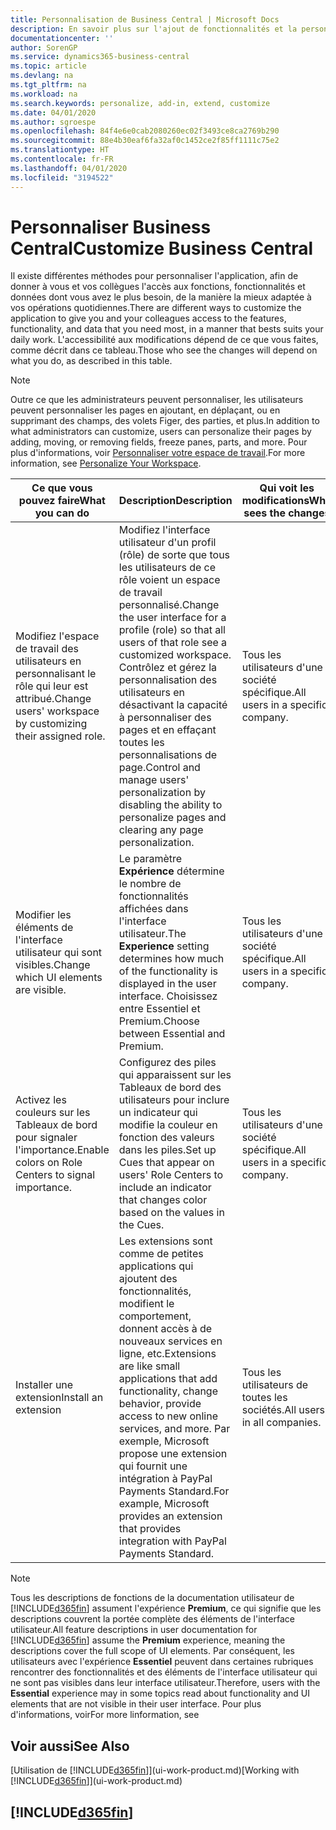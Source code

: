 ```yaml
---
title: Personnalisation de Business Central | Microsoft Docs
description: En savoir plus sur l'ajout de fonctionnalités et la personnalisation de Business Central.
documentationcenter: ''
author: SorenGP
ms.service: dynamics365-business-central
ms.topic: article
ms.devlang: na
ms.tgt_pltfrm: na
ms.workload: na
ms.search.keywords: personalize, add-in, extend, customize
ms.date: 04/01/2020
ms.author: sgroespe
ms.openlocfilehash: 84f4e6e0cab2080260ec02f3493ce8ca2769b290
ms.sourcegitcommit: 88e4b30eaf6fa32af0c1452ce2f85ff1111c75e2
ms.translationtype: HT
ms.contentlocale: fr-FR
ms.lasthandoff: 04/01/2020
ms.locfileid: "3194522"
---
```

# <a name="customize-business-central"></a><span data-ttu-id="6cad5-103">Personnaliser Business Central</span><span class="sxs-lookup"><span data-stu-id="6cad5-103">Customize Business Central</span></span>
<span data-ttu-id="6cad5-104">Il existe différentes méthodes pour personnaliser l'application, afin de donner à vous et vos collègues l'accès aux fonctions, fonctionnalités et données dont vous avez le plus besoin, de la manière la mieux adaptée à vos opérations quotidiennes.</span><span class="sxs-lookup"><span data-stu-id="6cad5-104">There are different ways to customize the application to give you and your colleagues access to the features, functionality, and data that you need most, in a manner that bests suits your daily work.</span></span> <span data-ttu-id="6cad5-105">L'accessibilité aux modifications dépend de ce que vous faites, comme décrit dans ce tableau.</span><span class="sxs-lookup"><span data-stu-id="6cad5-105">Those who see the changes will depend on what you do, as described in this table.</span></span>

> [!NOTE]
> <span data-ttu-id="6cad5-106">Outre ce que les administrateurs peuvent personnaliser, les utilisateurs peuvent personnaliser les pages en ajoutant, en déplaçant, ou en supprimant des champs, des volets Figer, des parties, et plus.</span><span class="sxs-lookup"><span data-stu-id="6cad5-106">In addition to what administrators can customize, users can personalize their pages by adding, moving, or removing fields, freeze panes, parts, and more.</span></span> <span data-ttu-id="6cad5-107">Pour plus d'informations, voir [Personnaliser votre espace de travail](ui-personalization-user.md).</span><span class="sxs-lookup"><span data-stu-id="6cad5-107">For more information, see [Personalize Your Workspace](ui-personalization-user.md).</span></span>

| <span data-ttu-id="6cad5-108">Ce que vous pouvez faire</span><span class="sxs-lookup"><span data-stu-id="6cad5-108">What you can do</span></span>    |  <span data-ttu-id="6cad5-109">Description</span><span class="sxs-lookup"><span data-stu-id="6cad5-109">Description</span></span>  |  <span data-ttu-id="6cad5-110">Qui voit les modifications</span><span class="sxs-lookup"><span data-stu-id="6cad5-110">Who sees the changes</span></span>  |  <span data-ttu-id="6cad5-111">Plus d'informations</span><span class="sxs-lookup"><span data-stu-id="6cad5-111">More information</span></span>  |
|-----|---------------|---------|-------|
|<span data-ttu-id="6cad5-112">Modifiez l'espace de travail des utilisateurs en personnalisant le rôle qui leur est attribué.</span><span class="sxs-lookup"><span data-stu-id="6cad5-112">Change users' workspace by customizing their assigned role.</span></span>|<span data-ttu-id="6cad5-113">Modifiez l'interface utilisateur d'un profil (rôle) de sorte que tous les utilisateurs de ce rôle voient un espace de travail personnalisé.</span><span class="sxs-lookup"><span data-stu-id="6cad5-113">Change the user interface for a profile (role) so that all users of that role see a customized workspace.</span></span> <span data-ttu-id="6cad5-114">Contrôlez et gérez la personnalisation des utilisateurs en désactivant la capacité à personnaliser des pages et en effaçant toutes les personnalisations de page.</span><span class="sxs-lookup"><span data-stu-id="6cad5-114">Control and manage users' personalization by disabling the ability to personalize pages and clearing any page personalization.</span></span>|<span data-ttu-id="6cad5-115">Tous les utilisateurs d'une société spécifique.</span><span class="sxs-lookup"><span data-stu-id="6cad5-115">All users in a specific company.</span></span>|[<span data-ttu-id="6cad5-116">Personnaliser les pages pour les profils</span><span class="sxs-lookup"><span data-stu-id="6cad5-116">Customize Pages for Profiles</span></span>](ui-personalization-manage.md)|
|<span data-ttu-id="6cad5-117">Modifier les éléments de l'interface utilisateur qui sont visibles.</span><span class="sxs-lookup"><span data-stu-id="6cad5-117">Change which UI elements are visible.</span></span>|<span data-ttu-id="6cad5-118">Le paramètre **Expérience** détermine le nombre de fonctionnalités affichées dans l'interface utilisateur.</span><span class="sxs-lookup"><span data-stu-id="6cad5-118">The **Experience** setting determines how much of the functionality is displayed in the user interface.</span></span> <span data-ttu-id="6cad5-119">Choisissez entre Essentiel et Premium.</span><span class="sxs-lookup"><span data-stu-id="6cad5-119">Choose between Essential and Premium.</span></span>|<span data-ttu-id="6cad5-120">Tous les utilisateurs d'une société spécifique.</span><span class="sxs-lookup"><span data-stu-id="6cad5-120">All users in a specific company.</span></span>|[<span data-ttu-id="6cad5-121">Modifier les fonctionnalités affichées</span><span class="sxs-lookup"><span data-stu-id="6cad5-121">Change Which Features are Displayed</span></span>](ui-experiences.md)|
|<span data-ttu-id="6cad5-122">Activez les couleurs sur les Tableaux de bord pour signaler l'importance.</span><span class="sxs-lookup"><span data-stu-id="6cad5-122">Enable colors on Role Centers to signal importance.</span></span>|<span data-ttu-id="6cad5-123">Configurez des piles qui apparaissent sur les Tableaux de bord des utilisateurs pour inclure un indicateur qui modifie la couleur en fonction des valeurs dans les piles.</span><span class="sxs-lookup"><span data-stu-id="6cad5-123">Set up Cues that appear on users' Role Centers to include an indicator that changes color based on the values in the Cues.</span></span>|<span data-ttu-id="6cad5-124">Tous les utilisateurs d'une société spécifique.</span><span class="sxs-lookup"><span data-stu-id="6cad5-124">All users in a specific company.</span></span>|[<span data-ttu-id="6cad5-125">Configurer un indicateur coloré sur des piles</span><span class="sxs-lookup"><span data-stu-id="6cad5-125">Set Up a Colored Indicator on Cues</span></span>](admin-how-set-up-colored-indicator-on-cues.md)|
|<span data-ttu-id="6cad5-126">Installer une extension</span><span class="sxs-lookup"><span data-stu-id="6cad5-126">Install an extension</span></span>|<span data-ttu-id="6cad5-127">Les extensions sont comme de petites applications qui ajoutent des fonctionnalités, modifient le comportement, donnent accès à de nouveaux services en ligne, etc.</span><span class="sxs-lookup"><span data-stu-id="6cad5-127">Extensions are like small applications that add functionality, change behavior, provide access to new online services, and more.</span></span> <span data-ttu-id="6cad5-128">Par exemple, Microsoft propose une extension qui fournit une intégration à PayPal Payments Standard.</span><span class="sxs-lookup"><span data-stu-id="6cad5-128">For example, Microsoft provides an extension that provides integration with PayPal Payments Standard.</span></span>|<span data-ttu-id="6cad5-129">Tous les utilisateurs de toutes les sociétés.</span><span class="sxs-lookup"><span data-stu-id="6cad5-129">All users in all companies.</span></span>|[<span data-ttu-id="6cad5-130">Personnalisation à l'aide d'extensions</span><span class="sxs-lookup"><span data-stu-id="6cad5-130">Customizing Using Extensions</span></span>](ui-extensions.md)|
> [!NOTE]
> <span data-ttu-id="6cad5-131">Tous les descriptions de fonctions de la documentation utilisateur de [!INCLUDE[d365fin](includes/d365fin_md.md)] assument l'expérience **Premium**, ce qui signifie que les descriptions couvrent la portée complète des éléments de l'interface utilisateur.</span><span class="sxs-lookup"><span data-stu-id="6cad5-131">All feature descriptions in user documentation for [!INCLUDE[d365fin](includes/d365fin_md.md)] assume the **Premium** experience, meaning the descriptions cover the full scope of UI elements.</span></span> <span data-ttu-id="6cad5-132">Par conséquent, les utilisateurs avec l'expérience **Essentiel** peuvent dans certaines rubriques rencontrer des fonctionnalités et des éléments de l'interface utilisateur qui ne sont pas visibles dans leur interface utilisateur.</span><span class="sxs-lookup"><span data-stu-id="6cad5-132">Therefore, users with the **Essential** experience may in some topics read about functionality and UI elements that are not visible in their user interface.</span></span> <span data-ttu-id="6cad5-133">Pour plus d'informations, voir</span><span class="sxs-lookup"><span data-stu-id="6cad5-133">For more linformation, see</span></span>

## <a name="see-also"></a><span data-ttu-id="6cad5-134">Voir aussi</span><span class="sxs-lookup"><span data-stu-id="6cad5-134">See Also</span></span>
<span data-ttu-id="6cad5-135">[Utilisation de [!INCLUDE[d365fin](includes/d365fin_md.md)]](ui-work-product.md)</span><span class="sxs-lookup"><span data-stu-id="6cad5-135">[Working with [!INCLUDE[d365fin](includes/d365fin_md.md)]](ui-work-product.md)</span></span>  

## [!INCLUDE[d365fin](includes/free_trial_md.md)]  
